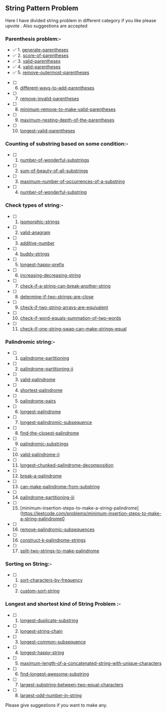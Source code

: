 ## String Pattern Problem 

Here I have divided string problem in different category if you like please upvote .
Also suggestions are accepted

### Parenthesis problem:-

- ✅ 1. [generate-parentheses](https://leetcode.com/problems/generate-parentheses)
- ✅ 2. [score-of-parentheses](https://leetcode.com/problems/score-of-parentheses)
- ✅ 3. [valid-parentheses](https://leetcode.com/problems/valid-parentheses)
- ✅ 4. [valid-parentheses](https://leetcode.com/problems/valid-parentheses)
- ✅ 5. [remove-outermost-parentheses](https://leetcode.com/problems/remove-outermost-parentheses) 
- [ ] 6. [different-ways-to-add-parentheses](https://leetcode.com/problems/different-ways-to-add-parentheses/)
- [ ] 7. [remove-invalid-parentheses](https://leetcode.com/problems/remove-invalid-parentheses) 
- [ ] 8. [minimum-remove-to-make-valid-parentheses](https://leetcode.com/problems/minimum-remove-to-make-valid-parentheses)
- [ ] 9. [maximum-nesting-depth-of-the-parentheses](https://leetcode.com/problems/maximum-nesting-depth-of-the-parentheses) 
- [ ] 10. [longest-valid-parentheses](https://leetcode.com/problems/longest-valid-parentheses/)

### Counting of substring based on some condition:-

- [ ] 1. [number-of-wonderful-substrings](https://leetcode.com/problems/number-of-wonderful-substrings)
- [ ] 2. [sum-of-beauty-of-all-substrings](https://leetcode.com/problems/sum-of-beauty-of-all-substrings/)
- [ ] 3. [maximum-number-of-occurrences-of-a-substring](https://leetcode.com/problems/maximum-number-of-occurrences-of-a-substring)
- [ ] 4. [number-of-wonderful-substring](https://leetcode.com/problems/number-of-wonderful-substrings)

### Check types of string:-

- [ ] 1. [isomorphic-strings](https://leetcode.com/problems/isomorphic-strings)
- [ ] 2. [valid-anagram](https://leetcode.com/problems/valid-anagram)
- [ ] 3. [additive-number](https://leetcode.com/problems/additive-number)
- [ ] 4. [buddy-strings](https://leetcode.com/problems/buddy-strings)
- [ ] 5. [longest-happy-prefix](https://leetcode.com/problems/longest-happy-prefix)
- [ ] 6. [increasing-decreasing-string](https://leetcode.com/problems/increasing-decreasing-string)
- [ ] 7. [check-if-a-string-can-break-another-string](https://leetcode.com/problems/check-if-a-string-can-break-another-string)
- [ ] 8. [determine-if-two-strings-are-close](https://leetcode.com/problems/determine-if-two-strings-are-close)
- [ ] 9. [check-if-two-string-arrays-are-equivalent](https://leetcode.com/problems/check-if-two-string-arrays-are-equivalent)
- [ ] 10. [check-if-word-equals-summation-of-two-words](https://leetcode.com/problems/check-if-word-equals-summation-of-two-words)
- [ ] 11. [check-if-one-string-swap-can-make-strings-equal](https://leetcode.com/problems/check-if-one-string-swap-can-make-strings-equal)

### Palindromic string:-

- [ ] 1. [palindrome-partitioning](https://leetcode.com/problems/palindrome-partitioning)
- [ ] 2. [palindrome-partitioning-ii](https://leetcode.com/problems/palindrome-partitioning-ii)
- [ ] 3. [valid-palindrome](https://leetcode.com/problems/valid-palindrome)
- [ ] 4. [shortest-palindrome](https://leetcode.com/problems/shortest-palindrome)
- [ ] 5. [palindrome-pairs](https://leetcode.com/problems/palindrome-pairs)
- [ ] 6. [longest-palindrome](https://leetcode.com/problems/longest-palindrome)
- [ ] 7. [longest-palindromic-subsequence](https://leetcode.com/problems/longest-palindromic-subsequence)
- [ ] 8. [find-the-closest-palindrome](https://leetcode.com/problems/find-the-closest-palindrome)
- [ ] 9. [palindromic-substrings](https://leetcode.com/problems/palindromic-substrings)
- [ ] 10. [valid-palindrome-ii](https://leetcode.com/problems/valid-palindrome-ii)
- [ ] 11. [longest-chunked-palindrome-decomposition](https://leetcode.com/problems/longest-chunked-palindrome-decomposition)
- [ ] 12. [break-a-palindrome](https://leetcode.com/problems/break-a-palindrome)
- [ ] 13. [can-make-palindrome-from-substring](https://leetcode.com/problems/can-make-palindrome-from-substring)
- [ ] 14. [palindrome-partitioning-iii](https://leetcode.com/problems/palindrome-partitioning-iii)
- [ ] 15. [minimum-insertion-steps-to-make-a-string-palindrome](https://leetcode.com/problems/minimum-insertion-steps-to-make-a-string-palindrome0
- [ ] 16. [remove-palindromic-subsequences](https://leetcode.com/problems/remove-palindromic-subsequences)
- [ ] 16. [construct-k-palindrome-strings](https://leetcode.com/problems/construct-k-palindrome-strings)
- [ ] 17. [split-two-strings-to-make-palindrome](https://leetcode.com/problems/split-two-strings-to-make-palindrome)

### Sorting on String:-
- [ ] 1. [sort-characters-by-frequency](https://leetcode.com/problems/sort-characters-by-frequency)
- [ ] 2. [custom-sort-string](https://leetcode.com/problems/custom-sort-string)

### Longest and shortest kind of String Problem :-

- [ ] 1. [longest-duplicate-substring](https://leetcode.com/problems/longest-duplicate-substring)
- [ ] 2. [longest-string-chain](https://leetcode.com/problems/longest-string-chain)
- [ ] 3. [longest-common-subsequence](https://leetcode.com/problems/longest-common-subsequence)
- [ ] 4. [longest-happy-string](https://leetcode.com/problems/longest-happy-string)
- [ ] 5. [maximum-length-of-a-concatenated-string-with-unique-characters](https://leetcode.com/problems/maximum-length-of-a-concatenated-string-with-unique-characters)
- [ ] 6. [find-longest-awesome-substring](https://leetcode.com/problems/find-longest-awesome-substring)
- [ ] 7. [largest-substring-between-two-equal-characters](https://leetcode.com/problems/largest-substring-between-two-equal-characters)
- [ ] 8. [largest-odd-number-in-string](https://leetcode.com/problems/largest-odd-number-in-string)

Please give suggestions if you want to make any.
